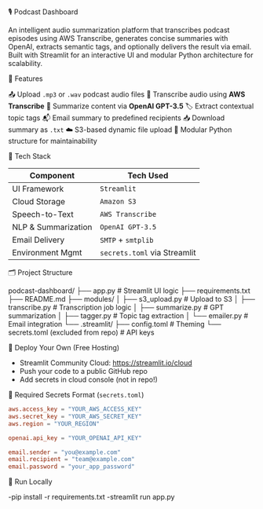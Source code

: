  🎙️ Podcast Dashboard

An intelligent audio summarization platform that transcribes podcast episodes using AWS Transcribe, generates concise summaries with OpenAI, 
extracts semantic tags, and optionally delivers the result via email. Built with Streamlit for an interactive UI and modular Python architecture for scalability.


🔧 Features

📤 Upload `.mp3` or `.wav` podcast audio files
🧾 Transcribe audio using **AWS Transcribe**
🧠 Summarize content via **OpenAI GPT-3.5**
🏷️ Extract contextual topic tags
📬 Email summary to predefined recipients
📥 Download summary as `.txt`
☁️ S3-based dynamic file upload
🧩 Modular Python structure for maintainability

🧠 Tech Stack

| Component         | Tech Used                      |
|-------------------|--------------------------------|
| UI Framework      | `Streamlit`                    |
| Cloud Storage     | `Amazon S3`                    |
| Speech-to-Text    | `AWS Transcribe`               |
| NLP & Summarization | `OpenAI GPT-3.5`             |
| Email Delivery    | `SMTP` + `smtplib`             |
| Environment Mgmt  | `secrets.toml` via Streamlit   |


🗂️ Project Structure

podcast-dashboard/ 
├── app.py # Streamlit UI logic
├── requirements.txt 
├── README.md 
   ├── modules/ │ 
      ├── s3_upload.py # Upload to S3 │
      ├── transcribe.py # Transcription job logic │
      ├── summarize.py # GPT summarization │ 
      ├── tagger.py # Topic tag extraction │ 
      └── emailer.py # Email integration 
  └── .streamlit/ 
  ├── config.toml # Theming 
  └── secrets.toml (excluded from repo) # API keys



🚀 Deploy Your Own (Free Hosting)

- Streamlit Community Cloud: https://streamlit.io/cloud  
- Push your code to a public GitHub repo  
- Add secrets in cloud console (not in repo!)


 🔐 Required Secrets Format (`secrets.toml`)

```toml
aws.access_key = "YOUR_AWS_ACCESS_KEY"
aws.secret_key = "YOUR_AWS_SECRET_KEY"
aws.region = "YOUR_REGION"

openai.api_key = "YOUR_OPENAI_API_KEY"

email.sender = "you@example.com"
email.recipient = "team@example.com"
email.password = "your_app_password"
```

🧪 Run Locally

-pip install -r requirements.txt
-streamlit run app.py
